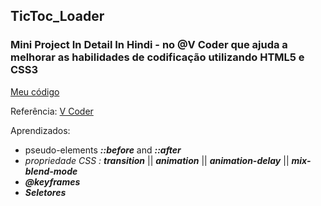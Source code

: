 ## TicToc_Loader

### Mini Project In Detail In Hindi - no @V Coder que ajuda a melhorar as habilidades de codificação utilizando HTML5 e CSS3

[Meu código](https://github.com/mromualdo77/TicToc_Loader#:~:text=/-,TicToc_Loader,-Public)

Referência:
[V Coder](https://youtu.be/lLOVlEXdlfM) 

Aprendizados:

* pseudo-elements   ***::before*** and ***::after***
* *propriedade CSS : **transition***   ||  ***animation***  || ***animation-delay*** || ***mix-blend-mode***
* ***@keyframes***
* ***Seletores***
